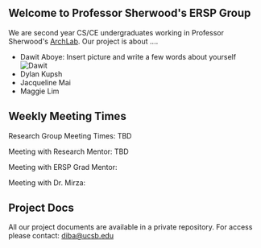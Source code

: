 ## Welcome to Professor Sherwood's ERSP Group

We are second year CS/CE undergraduates working in Professor Sherwood's [ArchLab](https://www.arch.cs.ucsb.edu/prof-sherwood/). Our project is about ....


* Dawit Aboye: Insert picture and write a few words about yourself
![Dawit](pic) 
* Dylan Kupsh
* Jacqueline Mai
* Maggie Lim 


## Weekly Meeting Times

Research Group Meeting Times: TBD

Meeting with Research Mentor: TBD

Meeting with ERSP Grad Mentor:

Meeting with Dr. Mirza:



## Project Docs
All our project documents are available in a private repository. For access please contact: diba@ucsb.edu
